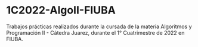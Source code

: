 # 1C2022-AlgoII-FIUBA

Trabajos prácticas realizados durante la cursada de la materia Algoritmos y Programación II - Cátedra Juarez, durante el 1° Cuatrimestre de 2022 en FIUBA.
